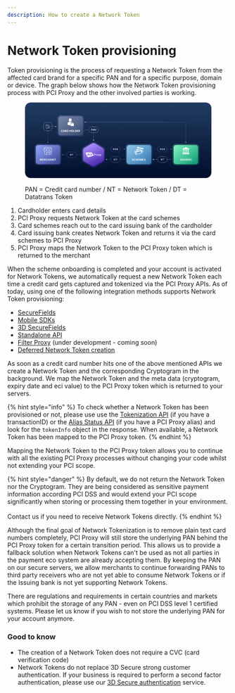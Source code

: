 ```yaml
---
description: How to create a Network Token
---
```


# Network Token provisioning

Token provisioning is the process of requesting a Network Token from the affected card brand for a specific PAN and for a specific purpose, domain or device. The graph below shows how the Network Token provisioning process with PCI Proxy and the other involved parties is working.&#x20;

<figure><img src="../../.gitbook/assets/Explainer-graphic.png" alt=""><figcaption><p>PAN = Credit card number  /  NT = Network Token  /  DT = Datatrans Token</p></figcaption></figure>

1. Cardholder enters card details
2. PCI Proxy requests Network Token at the card schemes
3. Card schemes reach out to the card issuing bank of the cardholder&#x20;
4. Card issuing bank creates Network Token and returns it via the card schemes to PCI Proxy
5. PCI Proxy maps the Network Token to the PCI Proxy token which is returned to the merchant

When the scheme onboarding is completed and your account is activated for Network Tokens, we automatically request a new Network Token each time a credit card gets captured and tokenized via the PCI Proxy APIs. As of today, using one of the following integration methods supports Network Token provisioning:&#x20;

* [SecureFields](../../collect/secure-fields-js/)
* [Mobile SDKs](../../collect/mobile-sdks.md)
* [3D SecureFields](../../authenticate/3d-secure-fields-js/)
* [Standalone API](../../collect/vault.md)
* [Filter Proxy](../../collect/filter-proxy/) (under development - coming soon)
* [Deferred Network Token creation ](../../store/manage/patch.md)

As soon as a credit card number hits one of the above mentioned APIs we create a Network Token and the corresponding Cryptogram in the background. We map the Network Token and the meta data (cryptogram, expiry date and eci value) to the PCI Proxy token which is returned to your servers.&#x20;

{% hint style="info" %}
To check whether a Network Token has been provisioned or not, please use use the [Tokenization API](../../collect/secure-fields-js/#4.-obtain-the-tokens) (if you have a transactionID) or the [Alias Status API](account-lifecycle-management.md#alias-status-api) (if you have a PCI Proxy alias) and look for the `tokenInfo` object in the response. When available, a Network Token has been mapped to the PCI Proxy token.&#x20;
{% endhint %}

Mapping the Network Token to the PCI Proxy token allows you to continue with all the existing PCI Proxy processes without changing your code whilst not extending your PCI scope.&#x20;

{% hint style="danger" %}
By default, we do not return the Network Token nor the Cryptogram. They are being considered as sensitive payment information according PCI DSS and would extend your PCI scope significantly when storing or processing them together in your environment. \
\
Contact us if you need to receive Network Tokens directly.&#x20;
{% endhint %}

Although the final goal of Network Tokenization is to remove plain text card numbers completely, PCI Proxy will still store the underlying PAN behind the PCI Proxy token for a certain transition period. This allows us to provide a fallback solution when Network Tokens can't be used as not all parties in the payment eco system are already accepting them. By keeping the PAN on our secure servers, we allow merchants to continue forwarding PANs to third party receivers who are not yet able to consume Network Tokens or if the Issuing bank is not yet supporting Network Tokens.&#x20;

There are regulations and requirements in certain countries and markets which prohibit the storage of any PAN - even on PCI DSS level 1 certified systems. Please let us know if you wish to not store the underlying PAN for your account anymore.&#x20;

### Good to know

* The creation of a Network Token does not require a CVC (card verification code)
* Network Tokens do not replace 3D Secure strong customer authentication. If your business is required to perform a second factor authentication, please use our [3D Secure authentication](../../authenticate/3d-secure-api.md) service.&#x20;
